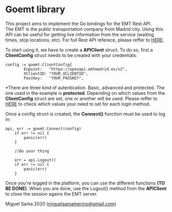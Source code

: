 # Goemt library
This project aims to implement the Go bindings for the EMT Rest API.  
The EMT is the public transportation company from Madrid city. Using this API can be useful for getting live information from the service (waiting times, stop locations, etc). For full Rest API referece, please reffer to [HERE](https://apidocs.emtmadrid.es/).  

To start using it, we have to create a **APIClient** struct. To do so, first a **ClientConfig** struct needs to be created with your credentials:
```
config := goemt.ClientConfig{
		Enpoint:   "https://openapi.emtmadrid.es/v2",
		XClientID: "YOUR_XCLIENTID",
		PassKey:   "YOUR_PASSKEY",
```
*There are three kind of autentication. Basic, advanced and protected. The one used in the example is **protected**. Depending on which values from the **ClientConfig** struct are set, one or another will be used. Please reffer to [HERE](https://apidocs.emtmadrid.es/#api-Block_1_User_identity-login) to check which values your need to set for each login method.  
  
Once a config struct is created, the **Connect()** function must be used to log in:
```
api, err := goemt.Connect(config)
	if err != nil {
		panic(err)
	}

    //Do your thing

	err = api.Logout()
	if err != nil {
		panic(err)
	}
```
Once you're logged in the platform, you can use the different functions **(TO BE DONE)**. When you are done, use the Logout() method from the **APIClient** to close the session agains the EMT server.  
  
  Miguel Sama 2020 (miguelsamamerino@gmail.com)

